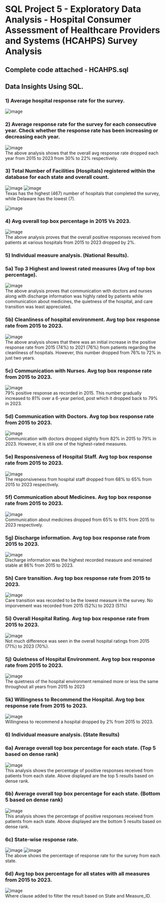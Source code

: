 # SQL Project 5 - Exploratory Data Analysis - Hospital Consumer Assessment of Healthcare Providers and Systems (HCAHPS) Survey Analysis

## Complete code attached - HCAHPS.sql

## Data Insights Using SQL.

### 1) Average hospital response rate for the survey.
![image](https://github.com/JoshuaSequeira2000/SQL-Project5-Exploratory-Data-Analysis/assets/92262753/8ecfa262-853d-42bd-84c4-3fa5ac2f1c72)

### 2) Average response rate for the survey for each consecutive year. Check whether the response rate has been increasing or decreasing each year.
![image](https://github.com/JoshuaSequeira2000/SQL-Project5-Exploratory-Data-Analysis/assets/92262753/46aeaad0-e9a3-412b-b7c7-05fb01db9fcc)\
The above analysis shows that the overall avg response rate dropped each year from 2015 to 2023 from 30% to 22% respectively.

### 3) Total Number of Facilities (Hospitals) registered within the database for each state and overall count.
![image](https://github.com/JoshuaSequeira2000/SQL-Project5-Exploratory-Data-Analysis/assets/92262753/e024905e-09dd-409f-b2ea-d6c7a88740b5)
![image](https://github.com/JoshuaSequeira2000/SQL-Project5-Exploratory-Data-Analysis/assets/92262753/a57adfa7-f110-467b-b64e-684bd4d596f5)\
Texas has the highest (467) number of hospitals that completed the survey, while Delaware has the lowest (7).

![image](https://github.com/JoshuaSequeira2000/SQL-Project5-Exploratory-Data-Analysis/assets/92262753/16a17be3-4227-4440-9ec8-20d582b3bc77)

### 4) Avg overall top box percentage in 2015 Vs 2023.
![image](https://github.com/JoshuaSequeira2000/SQL-Project5-Exploratory-Data-Analysis/assets/92262753/85dd9785-61b0-4028-8617-1ff1d05dc924)\
The above analysis proves that the overall positive responses received from patients at various hospitals from 2015 to 2023 dropped by 2%.

### 5) Individual measure analysis. (National Results).
### 5a) Top 3 Highest and lowest rated measures (Avg of top box percentage).
![image](https://github.com/JoshuaSequeira2000/SQL-Project5-Exploratory-Data-Analysis/assets/92262753/af480429-cc8f-4a4a-826c-942c89e2f362)\
The above analysis proves that communication with doctors and nurses along with discharge information was highly rated by patients while communication about medicines, the quietness of the hospital, and care transition was least appreciated.

### 5b) Cleanliness of hospital environment. Avg top box response rate from 2015 to 2023.
![image](https://github.com/JoshuaSequeira2000/SQL-Project5-Exploratory-Data-Analysis/assets/92262753/925d3b57-66ae-482d-93cb-12f619771ad3)\
The above analysis shows that there was an initial increase in the positive response rate from 2015 (74%) to 2021 (76%) from patients regarding the cleanliness of hospitals. However, this number dropped from 76% to 72% in just two years.

### 5c) Communication with Nurses. Avg top box response rate from 2015 to 2023.
![image](https://github.com/JoshuaSequeira2000/SQL-Project5-Exploratory-Data-Analysis/assets/92262753/d797f9d2-9f39-494e-a2cf-9a0dca8a1499)\
79% positive response as recorded in 2015. This number gradually increased to 81% over a 6-year period, post which it dropped back to 79% in 2023.

### 5d) Communication with Doctors. Avg top box response rate from 2015 to 2023.
![image](https://github.com/JoshuaSequeira2000/SQL-Project5-Exploratory-Data-Analysis/assets/92262753/2074d6b7-8cbf-44ac-a5a3-214fd093c154)\
Communication with doctors dropped slightly from 82% in 2015 to 79% in 2023. However, it is still one of the highest-rated measures.

### 5e) Responsiveness of Hospital Staff. Avg top box response rate from 2015 to 2023.
![image](https://github.com/JoshuaSequeira2000/SQL-Project5-Exploratory-Data-Analysis/assets/92262753/de201919-60f0-4a5c-bdb3-f8a1659014b0)\
The responsiveness from hospital staff dropped from 68% to 65% from 2015 to 2023 respectively. 

### 5f) Communication about Medicines. Avg top box response rate from 2015 to 2023.
![image](https://github.com/JoshuaSequeira2000/SQL-Project5-Exploratory-Data-Analysis/assets/92262753/614a0070-b9e7-4f2b-a5c8-0162b6d85ae5)\
Communication about medicines dropped from 65% to 61% from 2015 to 2023 respectively.

### 5g) Discharge information. Avg top box response rate from 2015 to 2023.
![image](https://github.com/JoshuaSequeira2000/SQL-Project5-Exploratory-Data-Analysis/assets/92262753/5be1ea41-87ce-493b-8853-5a0bd02896c1)\
Discharge information was the highest recorded measure and remained stable at 86% from 2015 to 2023.

### 5h) Care transition. Avg top box response rate from 2015 to 2023.
![image](https://github.com/JoshuaSequeira2000/SQL-Project5-Exploratory-Data-Analysis/assets/92262753/fca5aee1-b11d-4538-a0c2-7e3b5909b34f)\
Care transition was recorded to be the lowest measure in the survey. No imporvement was recorded from 2015 (52%) to 2023 (51%)

### 5i) Overall Hospital Rating. Avg top box response rate from 2015 to 2023.
![image](https://github.com/JoshuaSequeira2000/SQL-Project5-Exploratory-Data-Analysis/assets/92262753/67126719-64a2-4cc1-b2a8-d529e8469d5e)\
Not much difference was seen in the overall hospital ratings from 2015 (71%) to 2023 (70%). 

### 5j) Quietness of Hospital Environment. Avg top box response rate from 2015 to 2023.
![image](https://github.com/JoshuaSequeira2000/SQL-Project5-Exploratory-Data-Analysis/assets/92262753/d5999765-5b5f-4e71-8925-1e284ad54e6a)\
The quietness of the hospital environment remained more or less the same throughout all years from 2015 to 2023

### 5k) Willingness to Recommend the Hospital. Avg top box response rate from 2015 to 2023.
![image](https://github.com/JoshuaSequeira2000/SQL-Project5-Exploratory-Data-Analysis/assets/92262753/5b168933-2b0a-4005-b8bc-28f1f406bee0)\
Willingness to recommend a hospital dropped by 2% from 2015 to 2023.

### 6) Individual measure analysis. (State Results)
### 6a) Average overall top box percentage for each state. (Top 5 based on dense rank)
![image](https://github.com/JoshuaSequeira2000/SQL-Project5-Exploratory-Data-Analysis/assets/92262753/5423e9ea-15a5-4959-8990-e743351e8459)\
This analysis shows the percentage of positive responses received from patients from each state. Above displayed are the top 5 results based on dense rank.

### 6b) Average overall top box percentage for each state. (Bottom 5 based on dense rank)
![image](https://github.com/JoshuaSequeira2000/SQL-Project5-Exploratory-Data-Analysis/assets/92262753/b214c152-689f-4538-a002-50df33dcff59)\
This analysis shows the percentage of positive responses received from patients from each state. Above displayed are the bottom 5 results based on dense rank.

### 6c) State-wise response rate.
![image](https://github.com/JoshuaSequeira2000/SQL-Project5-Exploratory-Data-Analysis/assets/92262753/216f43c2-7b34-4f32-bef3-017e0466d88b)
![image](https://github.com/JoshuaSequeira2000/SQL-Project5-Exploratory-Data-Analysis/assets/92262753/e6776804-ab38-4775-88f3-e99dbdb1104d)\
The above shows the percentage of response rate for the survey from each state.

### 6d) Avg top box percentage for all states with all measures from 2015 to 2023.
![image](https://github.com/JoshuaSequeira2000/SQL-Project5-Exploratory-Data-Analysis/assets/92262753/2271ac6a-550d-42f5-8b01-7833c901909a)\
Where clause added to filter the result based on State and Measure_ID.




